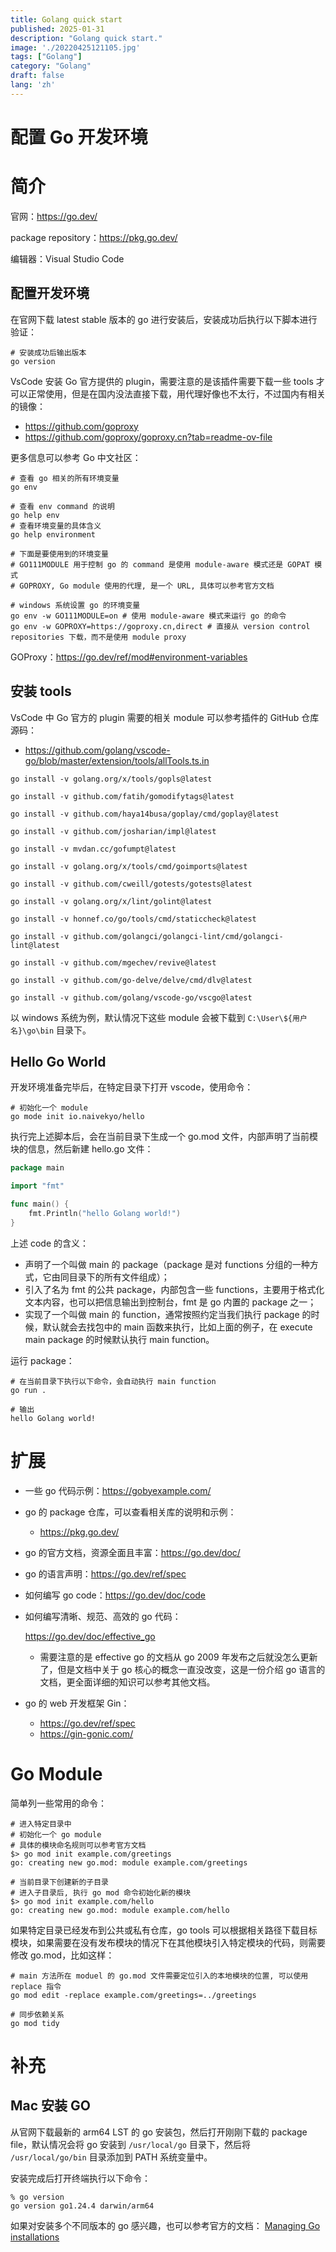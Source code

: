 ```yaml
---
title: Golang quick start
published: 2025-01-31
description: "Golang quick start."
image: './20220425121105.jpg'
tags: ["Golang"]
category: "Golang"
draft: false
lang: 'zh'
---
```


# 配置 Go 开发环境

# 简介

官网：https://go.dev/

package repository：https://pkg.go.dev/

编辑器：Visual Studio Code

## 配置开发环境

在官网下载 latest stable 版本的 go 进行安装后，安装成功后执行以下脚本进行验证：

```shellscript
# 安装成功后输出版本
go version
```

VsCode 安装 Go 官方提供的 plugin，需要注意的是该插件需要下载一些 tools 才可以正常使用，但是在国内没法直接下载，用代理好像也不太行，不过国内有相关的镜像：

* https://github.com/goproxy
* https://github.com/goproxy/goproxy.cn?tab=readme-ov-file

更多信息可以参考 Go 中文社区：

```shellscript
# 查看 go 相关的所有环境变量
go env

# 查看 env command 的说明
go help env
# 查看环境变量的具体含义
go help environment

# 下面是要使用到的环境变量           
# GO111MODULE 用于控制 go 的 command 是使用 module-aware 模式还是 GOPAT 模式
# GOPROXY, Go module 使用的代理, 是一个 URL, 具体可以参考官方文档

# windows 系统设置 go 的环境变量
go env -w GO111MODULE=on # 使用 module-aware 模式来运行 go 的命令
go env -w GOPROXY=https://goproxy.cn,direct # 直接从 version control repositories 下载，而不是使用 module proxy
```

GOProxy：https://go.dev/ref/mod#environment-variables

## 安装 tools

VsCode 中 Go 官方的 plugin 需要的相关 module 可以参考插件的 GitHub 仓库源码：

* https://github.com/golang/vscode-go/blob/master/extension/tools/allTools.ts.in



```shellscript
go install -v golang.org/x/tools/gopls@latest

go install -v github.com/fatih/gomodifytags@latest

go install -v github.com/haya14busa/goplay/cmd/goplay@latest

go install -v github.com/josharian/impl@latest

go install -v mvdan.cc/gofumpt@latest

go install -v golang.org/x/tools/cmd/goimports@latest

go install -v github.com/cweill/gotests/gotests@latest

go install -v golang.org/x/lint/golint@latest

go install -v honnef.co/go/tools/cmd/staticcheck@latest

go install -v github.com/golangci/golangci-lint/cmd/golangci-lint@latest

go install -v github.com/mgechev/revive@latest

go install -v github.com/go-delve/delve/cmd/dlv@latest

go install -v github.com/golang/vscode-go/vscgo@latest
```

以 windows 系统为例，默认情况下这些 module 会被下载到 `C:\User\${用户名}\go\bin` 目录下。

## Hello Go World

开发环境准备完毕后，在特定目录下打开 vscode，使用命令：

```shellscript
# 初始化一个 module
go mode init io.naivekyo/hello
```

执行完上述脚本后，会在当前目录下生成一个 go.mod 文件，内部声明了当前模块的信息，然后新建 hello.go 文件：

```go
package main

import "fmt"

func main() {
	fmt.Println("hello Golang world!")
}
```

上述 code 的含义：

* 声明了一个叫做 main 的 package（package 是对 functions 分组的一种方式，它由同目录下的所有文件组成）；
* 引入了名为 fmt 的公共 package，内部包含一些 functions，主要用于格式化文本内容，也可以把信息输出到控制台，fmt 是 go 内置的 package 之一；
* 实现了一个叫做 main 的 function，通常按照约定当我们执行 package 的时候，默认就会去找包中的 main 函数来执行，比如上面的例子，在 execute main package 的时候默认执行 main function。

运行 package：

```shellscript
# 在当前目录下执行以下命令，会自动执行 main function
go run .

# 输出
hello Golang world!
```

# 扩展

- 一些 go 代码示例：https://gobyexample.com/

- go 的 package 仓库，可以查看相关库的说明和示例：

  - https://pkg.go.dev/

- go 的官方文档，资源全面且丰富：https://go.dev/doc/

- go 的语言声明：https://go.dev/ref/spec

- 如何编写 go code：https://go.dev/doc/code

- 如何编写清晰、规范、高效的 go 代码：

  https://go.dev/doc/effective_go

  - 需要注意的是 effective go 的文档从 go 2009 年发布之后就没怎么更新了，但是文档中关于 go 核心的概念一直没改变，这是一份介绍 go 语言的文档，更全面详细的知识可以参考其他文档。

- go 的 web 开发框架 Gin：

  - https://go.dev/ref/spec
  - https://gin-gonic.com/



# Go Module

简单列一些常用的命令：

```shell
# 进入特定目录中
# 初始化一个 go module
# 具体的模块命名规则可以参考官方文档
$> go mod init example.com/greetings
go: creating new go.mod: module example.com/greetings

# 当前目录下创建新的子目录
# 进入子目录后, 执行 go mod 命令初始化新的模块
$> go mod init example.com/hello
go: creating new go.mod: module example.com/hello
```

如果特定目录已经发布到公共或私有仓库，go tools 可以根据相关路径下载目标模块，如果需要在没有发布模块的情况下在其他模块引入特定模块的代码，则需要修改 go.mod，比如这样：

```shell
# main 方法所在 moduel 的 go.mod 文件需要定位引入的本地模块的位置, 可以使用 replace 指令
go mod edit -replace example.com/greetings=../greetings

# 同步依赖关系
go mod tidy
```


# 补充

## Mac 安装 GO

从官网下载最新的 arm64 LST 的 go 安装包，然后打开刚刚下载的 package file，默认情况会将 go 安装到 `/usr/local/go` 目录下，然后将 `/usr/local/go/bin` 目录添加到 PATH 系统变量中。

安装完成后打开终端执行以下命令：

```shell
% go version
go version go1.24.4 darwin/arm64
```

如果对安装多个不同版本的 go 感兴趣，也可以参考官方的文档：
[Managing Go installations](https://go.dev/doc/manage-install)



